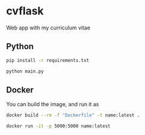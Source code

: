 # cvflask
 Web app with my curriculum vitae

<h2>Python</h2>

```bash
pip install -r requirements.txt

python main.py
```

<h2>Docker</h2>

You can build the image, and run it as

```bash
docker build --rm -f "Dockerfile" -t name:latest .

docker run -it -p 5000:5000 name:latest